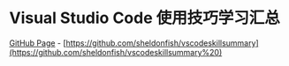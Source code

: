 # Visual Studio Code 使用技巧学习汇总

[GitHub Page](https://github.com/sheldonfish/vscodeskillsummary%20) - [https://github.com/sheldonfish/vscodeskillsummary](https://github.com/sheldonfish/vscodeskillsummary%20)

